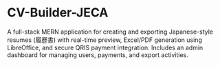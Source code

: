 # CV-Builder-JECA
A full-stack MERN application for creating and exporting Japanese-style resumes (履歴書) with real-time preview, Excel/PDF generation using LibreOffice, and secure QRIS payment integration. Includes an admin dashboard for managing users, payments, and export activities.
